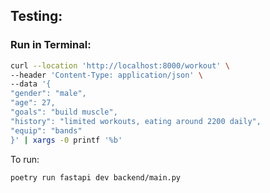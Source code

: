 ## Testing:

### Run in Terminal:

```sh
curl --location 'http://localhost:8000/workout' \
--header 'Content-Type: application/json' \
--data '{
"gender": "male",
"age": 27,
"goals": "build muscle",
"history": "limited workouts, eating around 2200 daily",
"equip": "bands"
}' | xargs -0 printf '%b'
```

To run: 
```sh
poetry run fastapi dev backend/main.py
```
